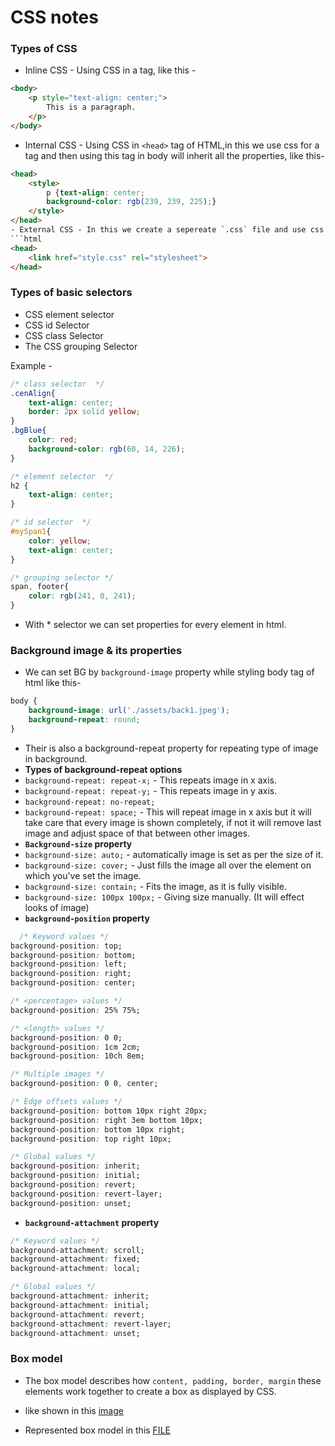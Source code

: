 # CSS notes


### Types of CSS
- Inline CSS - Using CSS in a tag, like this -
```html
<body>
    <p style="text-align: center;">
        This is a paragraph.
    </p>
</body>
```
- Internal CSS - Using CSS in `<head>` tag of HTML,in this we use css for a tag and then using this tag in body will inherit all the properties, like this-
```html
<head>
    <style>
        p {text-align: center;
        background-color: rgb(239, 239, 225);}
    </style>
</head>
- External CSS - In this we create a sepereate `.css` file and use css seperately in that file, by creating classes and using css for specific id's etc, example-
```html
<head>
    <link href="style.css" rel="stylesheet">
</head>
```

### Types of basic selectors 
- CSS element selector
- CSS id Selector
- CSS class Selector
- The CSS grouping Selector

Example -
```css   
/* class selector  */
.cenAlign{
    text-align: center;
    border: 2px solid yellow;
}
.bgBlue{
    color: red;
    background-color: rgb(60, 14, 226);
}

/* element selector  */
h2 {
    text-align: center;
}

/* id selector  */
#mySpan1{
    color: yellow;
    text-align: center;
}

/* grouping selector */
span, footer{
    color: rgb(241, 0, 241);
}
```

- With * selector we can set properties for every element in html.

### Background image & its properties

- We can set BG by `background-image` property while styling body tag of html like this-
```css
body {
    background-image: url('./assets/back1.jpeg');
    background-repeat: round;
}
```
- Their is also a background-repeat property for repeating type of image in background.
- **Types of background-repeat options**
- `background-repeat: repeat-x;` - This repeats image in x axis.
- `background-repeat: repeat-y;` - This repeats image in y axis.
- `background-repeat: no-repeat;`
- `background-repeat: space;` - This will repeat image in x axis but it will take care that every image is shown completely, if not it will remove last image and adjust space of that between other images.
- **`Background-size` property**
- `background-size: auto;` - automatically image is set as per the size of it.
- `background-size: cover;` - Just fills the image all over the element on which you've set the image.
- `background-size: contain;` - Fits the image, as it is fully visible.
- `background-size: 100px 100px;` - Giving size manually. (It will effect looks of image)
- **`background-position` property**
```css
  /* Keyword values */
background-position: top;
background-position: bottom;
background-position: left;
background-position: right;
background-position: center;

/* <percentage> values */
background-position: 25% 75%;

/* <length> values */
background-position: 0 0;
background-position: 1cm 2cm;
background-position: 10ch 8em;

/* Multiple images */
background-position: 0 0, center;

/* Edge offsets values */
background-position: bottom 10px right 20px;
background-position: right 3em bottom 10px;
background-position: bottom 10px right;
background-position: top right 10px;

/* Global values */
background-position: inherit;
background-position: initial;
background-position: revert;
background-position: revert-layer;
background-position: unset;
```

- **`background-attachment` property**

```css
/* Keyword values */
background-attachment: scroll;
background-attachment: fixed;
background-attachment: local;

/* Global values */
background-attachment: inherit;
background-attachment: initial;
background-attachment: revert;
background-attachment: revert-layer;
background-attachment: unset;
```

### Box model
- The box model describes how `content, padding, border, margin` these elements work together to create a box as displayed by CSS.

- like shown in this [image](https://www.simplilearn.com/ice9/free_resources_article_thumb/CSS-Box-Model.png)
- Represented box model in this [FILE](./box_m.html)